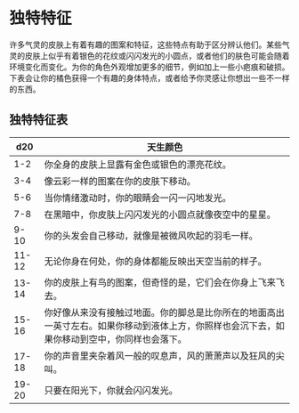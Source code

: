 # 独特特征

许多气灵的皮肤上有着有趣的图案和特征，这些特点有助于区分辨认他们。某些气灵的皮肤上似乎有着银色的花纹或闪闪发光的小圆点，或者他们的肤色可能会随着环境变化而变化。为你的角色外观增加更多的细节，例如加上一些小疤痕和破损。下表会让你的橘色获得一个有趣的身体特点，或者给予你灵感让你想出一些不一样的东西。

## 独特特征表

<table>
<thead>
<tr class="header">
<th>d20</th>
<th>天生颜色</th>
</tr>
</thead>
<tbody>
<tr class="odd">
<td>1-2</td>
<td>你全身的皮肤上显露有金色或银色的漂亮花纹。</td>
</tr>
<tr class="even">
<td>3-4</td>
<td>像云彩一样的图案在你的皮肤下移动。</td>
</tr>
<tr class="odd">
<td>5-6</td>
<td>当你情绪激动时，你的眼睛会一闪一闪地发光。</td>
</tr>
<tr class="even">
<td>7-8</td>
<td>在黑暗中，你皮肤上闪闪发光的小圆点就像夜空中的星星。</td>
</tr>
<tr class="odd">
<td>9-10</td>
<td>你的头发会自己移动，就像是被微风吹起的羽毛一样。</td>
</tr>
<tr class="even">
<td>11-12</td>
<td>无论你身在何处，你的身体都能反映出天空当前的样子。</td>
</tr>
<tr class="odd">
<td>13-14</td>
<td>你的皮肤上有鸟的图案，但奇怪的是，它们会在你身上飞来飞去。</td>
</tr>
<tr class="even">
<td>15-16</td>
<td>你好像从来没有接触过地面。你的脚总是比你所在的地面高出一英寸左右。如果你移动到液体上方，你照样也会沉下去，如果你移动到空中，你同样也会落下。</td>
</tr>
<tr class="odd">
<td>17-18</td>
<td>你的声音里夹杂着风一般的叹息声，风的萧萧声以及狂风的尖叫。</td>
</tr>
<tr class="even">
<td>19-20</td>
<td>只要在阳光下，你就会闪闪发光。</td>
</tr>
</tbody>
</table>
